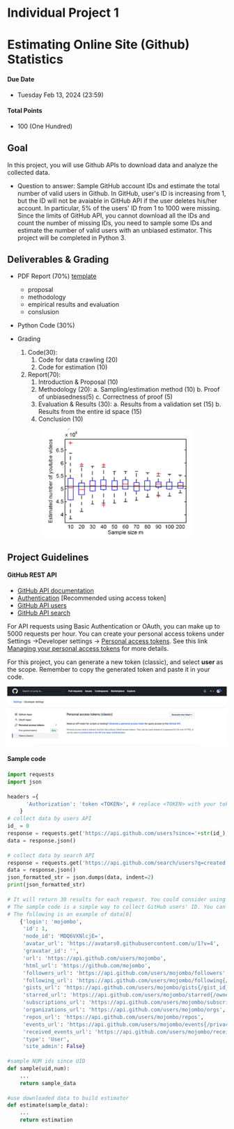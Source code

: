 # Individual Project 1
# Estimating Online Site (Github) Statistics
#### Due Date
* Tuesday Feb 13, 2024 (23:59)

#### Total Points
* 100 (One Hundred)

## Goal
In this project, you will use Github APIs to download data and analyze the collected data. 

* Question to answer: Sample GitHub account IDs and estimate the total number of valid users in Github. In GitHub, user's ID is increasing from 1, but the ID will not be avaiable in GitHub API if the user deletes his/her account. In particular, 5% of the users' ID from 1 to 1000 were missing. Since the limits of GitHub API, you cannot download all the IDs and count the number of missing IDs, you need to sample some IDs and estimate the number of valid users with an unbiased estimator. This project will be completed in Python 3. 

## Deliverables & Grading
* PDF Report (70%) [template](https://www.acm.org/binaries/content/assets/publications/taps/acm_submission_template.docx)
	* proposal
	* methodology
	* empirical results and evaluation
	* conslusion
	
* Python Code (30%)

* Grading
  1. Code(30):
     1. Code for data crawling (20)
     2. Code for estimation (10)
  2. Report(70):
     1. Introduction & Proposal (10)
     2. Methodology (20):
     	a. Sampling/estimation method (10) 
	b. Proof of unbiasedness(5) 
 	c. Correctness of proof (5)
     4. Evaluation & Results (30):
     	a. Results from a validation set (15)
	b. Results from the entire id space (15)
     5. Conclusion (10)

<p align="center">
<img src="Proj-1-Figure.png", width="350" height="250">
</p>

## Project Guidelines

#### GitHub REST API
* [GitHub API documentation](https://developer.github.com/v3/)
* [Authentication](https://docs.github.com/en/authentication/keeping-your-account-and-data-secure/creating-a-personal-access-token) [Recommended using access token]
* [GitHub API users](https://developer.github.com/v3/users/)
* [GitHub API search](https://developer.github.com/v3/search/#search-users)


For API requests using Basic Authentication or OAuth, you can make up to 5000 requests per hour. You can create your personal access tokens under Settings ->Developer settings -> [Personal access tokens](https://github.com/settings/tokens). See this link [Managing your personal access tokens](https://docs.github.com/en/authentication/keeping-your-account-and-data-secure/creating-a-personal-access-token) for more details.

For this project, you can generate a new token (classic), and select **user** as the scope. Remember to copy the generated token and paste it in your code.

<p align="center">
<img src="token_updated.png">
</p>

#### Sample code

```python
import requests
import json

headers ={
      'Authorization': 'token <TOKEN>', # replace <TOKEN> with your token
    }
# collect data by users API
id_ = 0
response = requests.get('https://api.github.com/users?since='+str(id_),headers=headers)
data = response.json()

# collect data by search API
response = requests.get('https://api.github.com/search/users?q=created:<2023-12-27&created:>2023-12-25&sort=joined&order=desc',headers=headers)
data = response.json()
json_formatted_str = json.dumps(data, indent=2)
print(json_formatted_str)

# It will return 30 results for each request. You could consider using "for" loop to crawl more data.
# The sample code is a simple way to collect GitHub users' ID. You can consider other ways to collect data.
# The following is an example of data[0]
    {'login': 'mojombo',
     'id': 1,
     'node_id': 'MDQ6VXNlcjE=',
     'avatar_url': 'https://avatars0.githubusercontent.com/u/1?v=4',
     'gravatar_id': '',
     'url': 'https://api.github.com/users/mojombo',
     'html_url': 'https://github.com/mojombo',
     'followers_url': 'https://api.github.com/users/mojombo/followers',
     'following_url': 'https://api.github.com/users/mojombo/following{/other_user}',
     'gists_url': 'https://api.github.com/users/mojombo/gists{/gist_id}',
     'starred_url': 'https://api.github.com/users/mojombo/starred{/owner}{/repo}',
     'subscriptions_url': 'https://api.github.com/users/mojombo/subscriptions',
     'organizations_url': 'https://api.github.com/users/mojombo/orgs',
     'repos_url': 'https://api.github.com/users/mojombo/repos',
     'events_url': 'https://api.github.com/users/mojombo/events{/privacy}',
     'received_events_url': 'https://api.github.com/users/mojombo/received_events',
     'type': 'User',
     'site_admin': False}
     
#sample NUM ids since UID    
def sample(uid,num):
    ...
    return sample_data
    
#use downloaded data to build estimator  
def estimate(sample_data):
    ...
    return estimation
```

